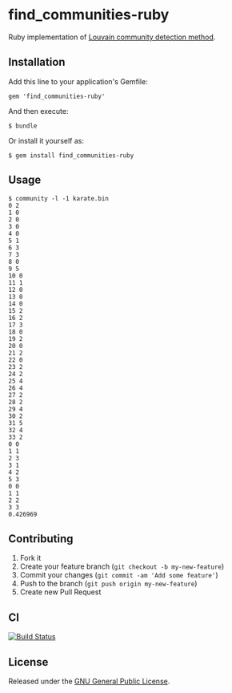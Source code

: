 # find_communities-ruby

Ruby implementation of [Louvain community detection method](https://sites.google.com/site/findcommunities/).

## Installation

Add this line to your application's Gemfile:

    gem 'find_communities-ruby'

And then execute:

    $ bundle

Or install it yourself as:

    $ gem install find_communities-ruby

## Usage

    $ community -l -1 karate.bin
    0 2
    1 0
    2 0
    3 0
    4 0
    5 1
    6 3
    7 3
    8 0
    9 5
    10 0
    11 1
    12 0
    13 0
    14 0
    15 2
    16 2
    17 3
    18 0
    19 2
    20 0
    21 2
    22 0
    23 2
    24 2
    25 4
    26 4
    27 2
    28 2
    29 4
    30 2
    31 5
    32 4
    33 2
    0 0
    1 1
    2 3
    3 1
    4 2
    5 3
    0 0
    1 1
    2 2
    3 3
    0.426969

## Contributing

1. Fork it
2. Create your feature branch (`git checkout -b my-new-feature`)
3. Commit your changes (`git commit -am 'Add some feature'`)
4. Push to the branch (`git push origin my-new-feature`)
5. Create new Pull Request

## CI

[![Build Status](https://secure.travis-ci.org/gkop/find_communities-ruby.png?branch=master)](http://travis-ci.org/gkop/find_communities-ruby)

## License

Released under the [GNU General Public License](https://www.gnu.org/licenses/gpl-3.0-standalone.html).
